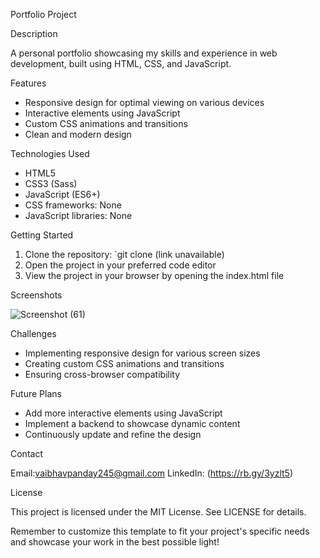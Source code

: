 
Portfolio Project

Description

A personal portfolio showcasing my skills and experience in web development, built using HTML, CSS, and JavaScript.

Features

- Responsive design for optimal viewing on various devices
- Interactive elements using JavaScript
- Custom CSS animations and transitions
- Clean and modern design

Technologies Used

- HTML5
- CSS3 (Sass)
- JavaScript (ES6+)
- CSS frameworks: None
- JavaScript libraries: None

Getting Started

1. Clone the repository: `git clone (link unavailable)
2. Open the project in your preferred code editor
3. View the project in your browser by opening the index.html file

Screenshots


![Screenshot (61)](https://github.com/user-attachments/assets/15744931-cecf-4963-8f9c-36119fd0f108)

Challenges

- Implementing responsive design for various screen sizes
- Creating custom CSS animations and transitions
- Ensuring cross-browser compatibility

Future Plans

- Add more interactive elements using JavaScript
- Implement a backend to showcase dynamic content
- Continuously update and refine the design

Contact

Email:vaibhavpanday245@gmail.com
LinkedIn: (https://rb.gy/3yzlt5)

License

This project is licensed under the MIT License. See LICENSE for details.

Remember to customize this template to fit your project's specific needs and showcase your work in the best possible light!

